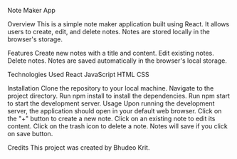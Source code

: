 Note Maker App

Overview
This is a simple note maker application built using React. It allows users to create, edit, and delete notes. Notes are stored locally in the browser's storage.

Features
Create new notes with a title and content.
Edit existing notes.
Delete notes.
Notes are saved automatically in the browser's local storage.

Technologies Used
React
JavaScript
HTML
CSS

Installation
Clone the repository to your local machine.
Navigate to the project directory.
Run npm install to install the dependencies.
Run npm start to start the development server.
Usage
Upon running the development server, the application should open in your default web browser.
Click on the "+" button to create a new note.
Click on an existing note to edit its content.
Click on the trash icon to delete a note.
Notes will save if you click on save button.

Credits
This project was created by Bhudeo Krit.
